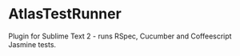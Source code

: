 AtlasTestRunner
===============

Plugin for Sublime Text 2 - runs RSpec, Cucumber and Coffeescript Jasmine tests.
